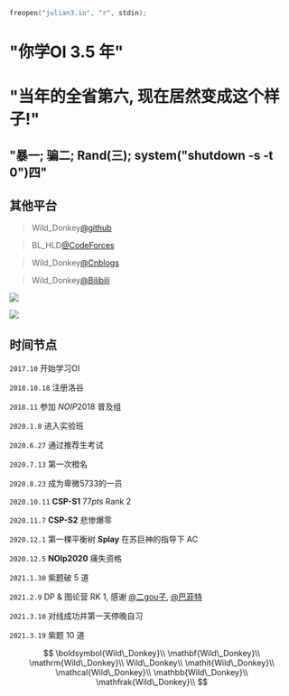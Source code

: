 ```cpp
freopen("julian3.in", "r", stdin);
```

# "你学OI $3.5$ 年"

# "当年的全省第六, 现在居然变成这个样子!"

## "暴一; 骗二; Rand(三); system("shutdown -s -t 0")四"

## 其他平台

> Wild_Donkey[@github](https://github.com/Wild-Donkey)

> BL_HLD[@CodeForces](https://codeforces.com/profile/BL_HLD)

> Wild_Donkey[@Cnblogs](https://www.cnblogs.com/Wild-Donkey/)

> Wild_Donkey[@Bilibili](https://space.bilibili.com/179337056)

![](https://luogu.vercel.app/practice?id=143771)

![](https://luogu.vercel.app/practice?id=171851)

## 时间节点

`2017.10` 开始学习OI

`2018.10.18` 注册洛谷

`2018.11` 参加 $NOIP2018$ 普及组

`2020.1.8` 进入实验班

`2020.6.27` 通过推荐生考试

`2020.7.13` 第一次橙名

`2020.8.23` 成为卑微$5733$的一员

`2020.10.11` **CSP-S1** $77pts$ Rank 2

`2020.11.7` **CSP-S2** 悲惨爆零

`2020.12.1` 第一棵平衡树 **Splay** 在苏巨神的指导下 AC

`2020.12.5` **NOIp2020** 痛失资格

`2021.1.30` 紫题破 $5$ 道

`2021.2.9` DP & 图论营 RK $1$, 感谢 [@二gou子](https://www.luogu.com.cn/user/306982), [@巴菲特](https://www.luogu.com.cn/user/171851)

`2021.3.10` 对线成功并第一天停晚自习

`2021.3.19` 紫题 $10$ 道

$$
\boldsymbol{Wild\_Donkey}\\
\mathbf{Wild\_Donkey}\\
\mathrm{Wild\_Donkey}\\
Wild\_Donkey\\
\mathit{Wild\_Donkey}\\
\mathcal{Wild\_Donkey}\\
\mathbb{Wild\_Donkey}\\
\mathfrak{Wild\_Donkey}\\
$$